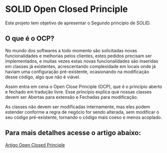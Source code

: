 # SOLID Open Closed Principle
Este projeto tem objetivo de apresentar o Segundo princípio de SOLID.

## O que é o OCP?
No mundo dos softwares a todo momento são solicitadas novas funcionalidades e melhorias pelos clientes, estes pedidos precisam ser implementados, e muitas vezes estas novas funcionalidades são inseridas em classes já existentes, acrescentando complexidade em locais onde já haviam uma configuração pré-existente, ocasionando na modificação desse código, algo que não é viável.

Assim entra em cena o Open Close Principle (OCP), que é o princípio aberto e fechado em tradução livre. Esse princípio explica que nossas classes devem ser Abertas para extensão e Fechadas para modificação.

As classes não devem ser modificadas internamente, mas eles podem estender conforme a regra de negócio for sendo alterada, sem modificar o seu código pré-existente, tornando o código mais coeso e menos acoplado.

## Para mais detalhes acesse o artigo abaixo:
[Artigo Open Closed Principle](https://medium.com/@JoaoVictorCarneiroAureliano/open-closed-principle-ocp-772571a9b5ae)
